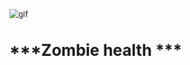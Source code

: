 ![gif](https://media0.giphy.com/media/v1.Y2lkPTc5MGI3NjExeHR4MmxheTkzZzl4aGU5MWh0NGtsZjZncDZrMnJ2eDg1ZmR1dTN2cSZlcD12MV9pbnRlcm5hbF9naWZfYnlfaWQmY3Q9Zw/qSOGIn9rUZEuA/giphy.gif)
# ***Zombie health ***


